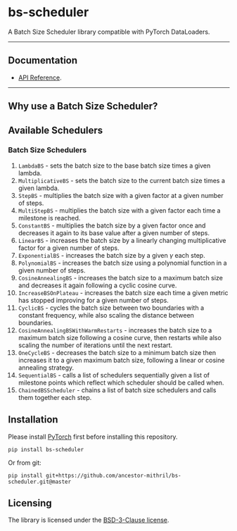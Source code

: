 # bs-scheduler

A Batch Size Scheduler library compatible with PyTorch DataLoaders.

*** 

## Documentation

* [API Reference](https://ancestor-mithril.github.io/bs-scheduler/reference).


<!--Examples: TODO. -->

<!--For Release Notes, see TODO. -->

***

## Why use a Batch Size Scheduler?

<!--TODO: Cite papers and explain why. -->

## Available Schedulers

### Batch Size Schedulers

1. `LambdaBS` - sets the batch size to the base batch size times a given lambda.
2. `MultiplicativeBS` - sets the batch size to the current batch size times a given lambda.
3. `StepBS` - multiplies the batch size with a given factor at a given number of steps.
4. `MultiStepBS` - multiplies the batch size with a given factor each time a milestone is reached.
5. `ConstantBS` - multiplies the batch size by a given factor once and decreases it again to its base value after a
   given number of steps.
6. `LinearBS` - increases the batch size by a linearly changing multiplicative factor for a given number of steps.
7. `ExponentialBS` - increases the batch size by a given $\gamma$ each step.
8. `PolynomialBS` - increases the batch size using a polynomial function in a given number of steps.
9. `CosineAnnealingBS` - increases the batch size to a maximum batch size and decreases it again following a cyclic
   cosine curve.
10. `IncreaseBSOnPlateau` - increases the batch size each time a given metric has stopped improving for a given number
    of steps.
11. `CyclicBS` - cycles the batch size between two boundaries with a constant frequency, while also scaling the
    distance between boundaries.
12. `CosineAnnealingBSWithWarmRestarts` - increases the batch size to a maximum batch size following a cosine curve,
    then restarts while also scaling the number of iterations until the next restart.
13. `OneCycleBS` - decreases the batch size to a minimum batch size then increases it to a given maximum batch size,
    following a linear or cosine annealing strategy.
14. `SequentialBS` - calls a list of schedulers sequentially given a list of milestone points which reflect which
    scheduler should be called when.
15. `ChainedBSScheduler` - chains a list of batch size schedulers and calls them together each step.

<!--

## Quick Start

TODO.

-->

## Installation

Please install [PyTorch](https://github.com/pytorch/pytorch) first before installing this repository.

```
pip install bs-scheduler
```

Or from git:

```
pip install git+https://github.com/ancestor-mithril/bs-scheduler.git@master
```

## Licensing

The library is licensed under the [BSD-3-Clause license](LICENSE).

<!--Citation: TODO. -->
